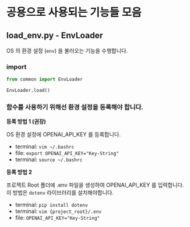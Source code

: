 # 공용으로 사용되는 기능들 모음

## load_env.py - EnvLoader

OS 의 환경 설정 (`env`) 을 불러오는 기능을 수행합니다.

### import

```python
from common import EnvLoader

EnvLoader.load()
```

### 함수를 사용하기 위해선 환경 설정을 등록해야 합니다.

**등록 방법 1 (권장)**

OS 환경 설정에 OPENAI_API_KEY 를 등록합니다.

* terminal: `vim ~/.bashrc`
* file: `export OPENAI_API_KEY="Key-String"`
* terminal: `source ~/.bashrc`

**등록 방법 2**

프로젝트 Root 폴더에 .env 파일을 생성하여 OPENAI_API_KEY 를 입력합니다.<br>
이 방법은 `dotenv` 라이브러리를 설치해야합니다.

* terminal: `pip install dotenv`
* terminal: `vim {project_root}/.env`
* file: `OPENAI_API_KEY="Key-String"`